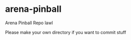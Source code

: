 # arena-pinball
Arena Pinball Repo lawl

Please make your own directory if you want to commit stuff
